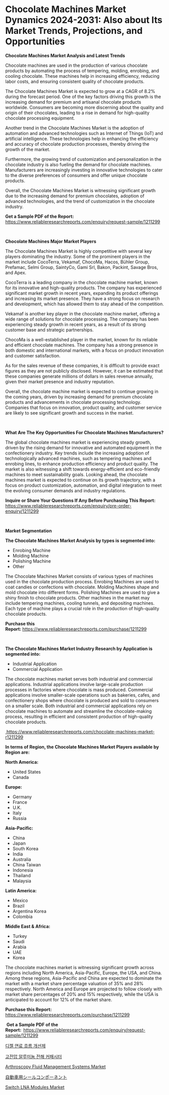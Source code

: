 <p><h1>Chocolate Machines Market Dynamics 2024-2031: Also about Its Market Trends, Projections, and Opportunities</h1></p><p><strong>Chocolate Machines Market Analysis and Latest Trends</strong></p>
<p><p>Chocolate machines are used in the production of various chocolate products by automating the process of tempering, molding, enrobing, and cooling chocolate. These machines help in increasing efficiency, reducing labor costs, and ensuring consistent quality of chocolate products.</p><p>The Chocolate Machines Market is expected to grow at a CAGR of 8.2% during the forecast period. One of the key factors driving this growth is the increasing demand for premium and artisanal chocolate products worldwide. Consumers are becoming more discerning about the quality and origin of their chocolates, leading to a rise in demand for high-quality chocolate processing equipment.</p><p>Another trend in the Chocolate Machines Market is the adoption of automation and advanced technologies such as Internet of Things (IoT) and artificial intelligence. These technologies help in enhancing the efficiency and accuracy of chocolate production processes, thereby driving the growth of the market.</p><p>Furthermore, the growing trend of customization and personalization in the chocolate industry is also fueling the demand for chocolate machines. Manufacturers are increasingly investing in innovative technologies to cater to the diverse preferences of consumers and offer unique chocolate products.</p><p>Overall, the Chocolate Machines Market is witnessing significant growth due to the increasing demand for premium chocolates, adoption of advanced technologies, and the trend of customization in the chocolate industry.</p></p>
<p><strong>Get a Sample PDF of the Report:&nbsp;</strong> <a href="https://www.reliableresearchreports.com/enquiry/request-sample/1211299">https://www.reliableresearchreports.com/enquiry/request-sample/1211299</a></p>
<p>&nbsp;</p>
<p><strong>Chocolate Machines Major Market Players</strong></p>
<p><p>The Chocolate Machines Market is highly competitive with several key players dominating the industry. Some of the prominent players in the market include CocoTerra, Vekamaf, ChocoMa, Hacos, Bühler Group, Prefamac, Selmi Group, SaintyCo, Gami Srl, Bakon, Packint, Savage Bros, and Apex.</p><p>CocoTerra is a leading company in the chocolate machine market, known for its innovative and high-quality products. The company has experienced significant market growth in recent years, expanding its product offerings and increasing its market presence. They have a strong focus on research and development, which has allowed them to stay ahead of the competition.</p><p>Vekamaf is another key player in the chocolate machine market, offering a wide range of solutions for chocolate processing. The company has been experiencing steady growth in recent years, as a result of its strong customer base and strategic partnerships.</p><p>ChocoMa is a well-established player in the market, known for its reliable and efficient chocolate machines. The company has a strong presence in both domestic and international markets, with a focus on product innovation and customer satisfaction.</p><p>As for the sales revenue of these companies, it is difficult to provide exact figures as they are not publicly disclosed. However, it can be estimated that these companies generate millions of dollars in sales revenue annually, given their market presence and industry reputation.</p><p>Overall, the chocolate machine market is expected to continue growing in the coming years, driven by increasing demand for premium chocolate products and advancements in chocolate processing technology. Companies that focus on innovation, product quality, and customer service are likely to see significant growth and success in the market.</p></p>
<p>&nbsp;</p>
<p><strong>What Are The Key Opportunities For Chocolate Machines Manufacturers?</strong></p>
<p><p>The global chocolate machines market is experiencing steady growth, driven by the rising demand for innovative and automated equipment in the confectionery industry. Key trends include the increasing adoption of technologically advanced machines, such as tempering machines and enrobing lines, to enhance production efficiency and product quality. The market is also witnessing a shift towards energy-efficient and eco-friendly machines to meet sustainability goals. Looking ahead, the chocolate machines market is expected to continue on its growth trajectory, with a focus on product customization, automation, and digital integration to meet the evolving consumer demands and industry regulations.</p></p>
<p><strong>Inquire or Share Your Questions If Any Before Purchasing This Report:</strong> <a href="https://www.reliableresearchreports.com/enquiry/pre-order-enquiry/1211299">https://www.reliableresearchreports.com/enquiry/pre-order-enquiry/1211299</a></p>
<p>&nbsp;</p>
<p><strong>Market Segmentation</strong></p>
<p><strong>The Chocolate Machines Market Analysis by types is segmented into:</strong></p>
<p><ul><li>Enrobing Machine</li><li>Molding Machine</li><li>Polishing Machine</li><li>Other</li></ul></p>
<p><p>The Chocolate Machines Market consists of various types of machines used in the chocolate production process. Enrobing Machines are used to coat candies or confections with chocolate. Molding Machines shape and mold chocolate into different forms. Polishing Machines are used to give a shiny finish to chocolate products. Other machines in the market may include tempering machines, cooling tunnels, and depositing machines. Each type of machine plays a crucial role in the production of high-quality chocolate products.</p></p>
<p><strong>Purchase this Report:&nbsp;</strong><a href="https://www.reliableresearchreports.com/purchase/1211299">https://www.reliableresearchreports.com/purchase/1211299</a></p>
<p>&nbsp;</p>
<p><strong>The Chocolate Machines Market Industry Research by Application is segmented into:</strong></p>
<p><ul><li>Industrial Application</li><li>Commercial Application</li></ul></p>
<p><p>The chocolate machines market serves both industrial and commercial applications. Industrial applications involve large-scale production processes in factories where chocolate is mass produced. Commercial applications involve smaller-scale operations such as bakeries, cafes, and confectionery shops where chocolate is produced and sold to consumers on a smaller scale. Both industrial and commercial applications rely on chocolate machines to automate and streamline the chocolate-making process, resulting in efficient and consistent production of high-quality chocolate products.</p></p>
<p><a href="https://www.reliableresearchreports.com/chocolate-machines-market-r1211299">&nbsp;https://www.reliableresearchreports.com/chocolate-machines-market-r1211299</a></p>
<p><strong>In terms of Region, the Chocolate Machines Market Players available by Region are:</strong></p>
<p>
    <p> <strong> North America: </strong>
        <ul>
            <li>United States</li>
            <li>Canada</li>
        </ul>
        </p> 
    <p> <strong> Europe: </strong>
        <ul>
            <li>Germany</li>
            <li>France</li>
            <li>U.K.</li>
            <li>Italy</li>
            <li>Russia</li>
        </ul>
        </p> 
    <p> <strong> Asia-Pacific: </strong>
        <ul>
            <li>China</li>
            <li>Japan</li>
            <li>South Korea</li>
            <li>India</li>
            <li>Australia</li>
            <li>China Taiwan</li>
            <li>Indonesia</li>
            <li>Thailand</li>
            <li>Malaysia</li>
        </ul>
        </p> 
    <p> <strong> Latin America: </strong>
        <ul>
            <li>Mexico</li>
            <li>Brazil</li>
            <li>Argentina Korea</li>
            <li>Colombia</li>
        </ul>
        </p> 
    <p> <strong> Middle East & Africa: </strong>
        <ul>
            <li>Turkey</li>
            <li>Saudi</li>
            <li>Arabia</li>
            <li>UAE</li>
            <li>Korea</li>
        </ul>
    </p>
    </p>
<p><p>The chocolate machines market is witnessing significant growth across regions including North America, Asia-Pacific, Europe, the USA, and China. Among these regions, Asia-Pacific and China are expected to dominate the market with a market share percentage valuation of 35% and 28% respectively. North America and Europe are projected to follow closely with market share percentages of 20% and 15% respectively, while the USA is anticipated to account for 12% of the market share.</p></p>
<p><strong>Purchase this Report: </strong><a href="https://www.reliableresearchreports.com/purchase/1211299">https://www.reliableresearchreports.com/purchase/1211299</a></p>
<p>&nbsp;<strong>Get a Sample PDF of the Report:&nbsp;&nbsp;</strong><a href="https://www.reliableresearchreports.com/enquiry/request-sample/1211299">https://www.reliableresearchreports.com/enquiry/request-sample/1211299</a></p>
<p><strong></strong></p>
<p><p><a href="https://github.com/BrettWeberrt8767765/Market-Research-Report-List-2/blob/main/656830194739.md">디젤 연료 흐름 개선제</a></p><p><a href="https://github.com/nuekbpymrrz5/Market-Research-Report-List-2/blob/main/112717394738.md">고전압 알루미늄 전해 커패시터</a></p><p><a href="https://github.com/wusalecollins540tpqoz/Market-Research-Report-List-2/blob/main/arthroscopy-fluid-management-systems-market.md">Arthroscopy Fluid Management Systems Market</a></p><p><a href="https://github.com/MacyOrn/Market-Research-Report-List-1/blob/main/9843738101157.md">自動車用シールコンポーネント</a></p><p><a href="https://issuu.com/reportprime-2/docs/switch-lna-modules-market-size-2030.pptx">Switch LNA Modules Market</a></p></p>